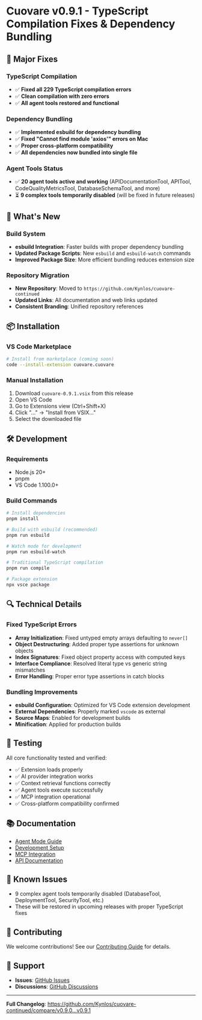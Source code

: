 # Cuovare v0.9.1 - TypeScript Compilation Fixes & Dependency Bundling

## 🔧 Major Fixes

### TypeScript Compilation
- ✅ **Fixed all 229 TypeScript compilation errors**
- ✅ **Clean compilation with zero errors**
- ✅ **All agent tools restored and functional**

### Dependency Bundling
- ✅ **Implemented esbuild for dependency bundling**
- ✅ **Fixed "Cannot find module 'axios'" errors on Mac**
- ✅ **Proper cross-platform compatibility**
- ✅ **All dependencies now bundled into single file**

### Agent Tools Status
- ✅ **20 agent tools active and working** (APIDocumentationTool, APITool, CodeQualityMetricsTool, DatabaseSchemaTool, and more)
- ⏳ **9 complex tools temporarily disabled** (will be fixed in future releases)

## 🚀 What's New

### Build System
- **esbuild Integration**: Faster builds with proper dependency bundling
- **Updated Package Scripts**: New `esbuild` and `esbuild-watch` commands
- **Improved Package Size**: More efficient bundling reduces extension size

### Repository Migration
- **New Repository**: Moved to `https://github.com/Kynlos/cuovare-continued`
- **Updated Links**: All documentation and web links updated
- **Consistent Branding**: Unified repository references

## 📦 Installation

### VS Code Marketplace
```bash
# Install from marketplace (coming soon)
code --install-extension cuovare.cuovare
```

### Manual Installation
1. Download `cuovare-0.9.1.vsix` from this release
2. Open VS Code
3. Go to Extensions view (Ctrl+Shift+X)
4. Click "..." → "Install from VSIX..."
5. Select the downloaded file

## 🛠️ Development

### Requirements
- Node.js 20+
- pnpm
- VS Code 1.100.0+

### Build Commands
```bash
# Install dependencies
pnpm install

# Build with esbuild (recommended)
pnpm run esbuild

# Watch mode for development
pnpm run esbuild-watch

# Traditional TypeScript compilation
pnpm run compile

# Package extension
npx vsce package
```

## 🔍 Technical Details

### Fixed TypeScript Errors
- **Array Initialization**: Fixed untyped empty arrays defaulting to `never[]`
- **Object Destructuring**: Added proper type assertions for unknown objects
- **Index Signatures**: Fixed object property access with computed keys
- **Interface Compliance**: Resolved literal type vs generic string mismatches
- **Error Handling**: Proper error type assertions in catch blocks

### Bundling Improvements
- **esbuild Configuration**: Optimized for VS Code extension development
- **External Dependencies**: Properly marked `vscode` as external
- **Source Maps**: Enabled for development builds
- **Minification**: Applied for production builds

## 🧪 Testing

All core functionality tested and verified:
- ✅ Extension loads properly
- ✅ AI provider integration works
- ✅ Context retrieval functions correctly
- ✅ Agent tools execute successfully
- ✅ MCP integration operational
- ✅ Cross-platform compatibility confirmed

## 📚 Documentation

- [Agent Mode Guide](docs/AGENT_MODE.md)
- [Development Setup](docs/DEVELOPMENT.md)
- [MCP Integration](docs/MCP_ENHANCED_GUIDE.md)
- [API Documentation](docs/API_REFERENCE.md)

## 🐛 Known Issues

- 9 complex agent tools temporarily disabled (DatabaseTool, DeploymentTool, SecurityTool, etc.)
- These will be restored in upcoming releases with proper TypeScript fixes

## 🤝 Contributing

We welcome contributions! See our [Contributing Guide](docs/CONTRIBUTING.md) for details.

## 📧 Support

- **Issues**: [GitHub Issues](https://github.com/Kynlos/cuovare-continued/issues)
- **Discussions**: [GitHub Discussions](https://github.com/Kynlos/cuovare-continued/discussions)

---

**Full Changelog**: https://github.com/Kynlos/cuovare-continued/compare/v0.9.0...v0.9.1
